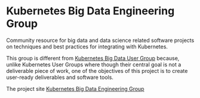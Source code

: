 # Kubernetes Big Data Engineering Group

Community resource for big data and data science related software projects on techniques and best practices for integrating with Kubernetes. 

This group is different from [Kubernetes Big Data User Group](https://github.com/kubernetes/community/tree/master/ug-big-data) because, unlike Kubernetes User Groups where though their central goal is not a deliverable piece of work, one of the objectives of this project is to create user-ready deliverables and software tools.

The project site [Kubernetes Big Data Engineering Group](https://kubernetesbigdataeg.github.io)
